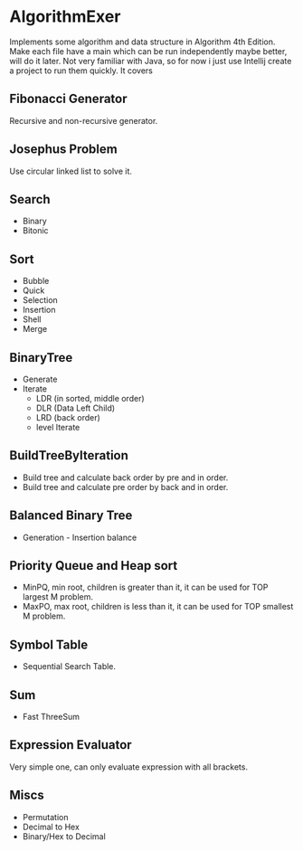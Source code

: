 # AlgorithmExer
Implements some algorithm and data structure in Algorithm 4th Edition.
Make each file have a main which can be run independently maybe better, will do it later.
Not very familiar with Java, so for now i just use Intellij create a project to run them quickly.
It covers

## Fibonacci Generator
Recursive and non-recursive generator.

## Josephus Problem
Use circular linked list to solve it.

## Search
 - Binary
 - Bitonic

## Sort
 - Bubble
 - Quick
 - Selection
 - Insertion
 - Shell
 - Merge

## BinaryTree
 - Generate
 - Iterate
   - LDR (in sorted, middle order)
   - DLR (Data Left Child)
   - LRD (back order)
   - level Iterate

## BuildTreeByIteration
 - Build tree and calculate back order by pre and in order.
 - Build tree and calculate pre order by back and in order.

## Balanced Binary Tree
 - Generation - Insertion balance

## Priority Queue and Heap sort
 - MinPQ, min root, children is greater than it, it can be used for TOP largest M problem.
 - MaxPO, max root, children is less than it, it can be used for TOP smallest M problem.

## Symbol Table
 - Sequential Search Table.

## Sum
 - Fast ThreeSum

## Expression Evaluator
Very simple one, can only evaluate expression with all brackets.

## Miscs
 - Permutation
 - Decimal to Hex
 - Binary/Hex to Decimal

